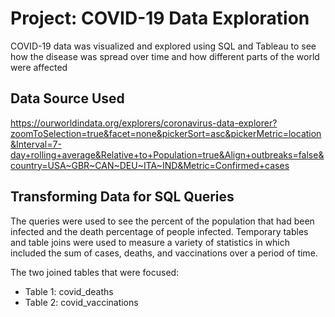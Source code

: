 # Project: COVID-19 Data Exploration

COVID-19 data was visualized and explored using SQL and Tableau to see how the disease was spread over time and how different parts of the world were affected

## Data Source Used

https://ourworldindata.org/explorers/coronavirus-data-explorer?zoomToSelection=true&facet=none&pickerSort=asc&pickerMetric=location&Interval=7-day+rolling+average&Relative+to+Population=true&Align+outbreaks=false&country=USA~GBR~CAN~DEU~ITA~IND&Metric=Confirmed+cases

## Transforming Data for SQL Queries
The queries were used to see the percent of the population that had been infected and the death percentage of people infected.  Temporary tables and table joins were used to measure a variety of statistics in which included the sum of cases, deaths, and vaccinations over a period of time.

The two joined tables that were focused:
* Table 1: covid_deaths
* Table 2: covid_vaccinations
